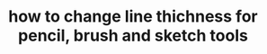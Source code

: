 ---
title: 'how to change line thichness for pencil, brush and sketch tools'
redirect_to:
  - 'https://discuss.pencil2d.org/t/how-to-change-line-thichness-for-pencil-brush-and-sketch-tools/752'
---
